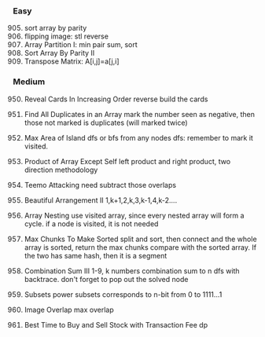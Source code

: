 ### Easy
905. sort array by parity
832. flipping image: stl reverse
561. Array Partition I: min pair sum, sort
922. Sort Array By Parity II
867. Transpose Matrix: A[i,j]=a[j,i]


### Medium
950. Reveal Cards In Increasing Order
reverse build the cards

442. Find All Duplicates in an Array
mark the number seen as negative, then those not marked is duplicates (will marked twice)

695. Max Area of Island
dfs or bfs from any nodes
dfs: remember to mark it visited.

238. Product of Array Except Self
left product and right product, two direction methodology

495. Teemo Attacking
need subtract those overlaps

667. Beautiful Arrangement II
1,k+1,2,k,3,k-1,4,k-2....

565. Array Nesting
use visited array, since every nested array will form a cycle. if a node is visited, it is not needed
769. Max Chunks To Make Sorted
split and sort, then connect and the whole array is sorted, return the max chunks
compare with the sorted array. If the two has same hash, then it is a segment
216. Combination Sum III
1-9, k numbers combination sum to n
dfs with backtrace. don't forget to pop out the solved node
78. Subsets
power subsets corresponds to n-bit from 0 to 1111...1
835. Image Overlap
max overlap
714. Best Time to Buy and Sell Stock with Transaction Fee
dp








